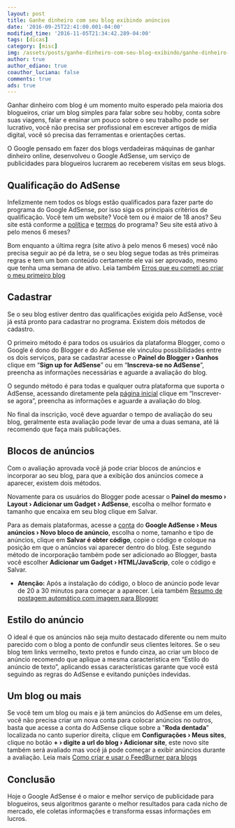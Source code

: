 ```yaml
---
layout: post
title: Ganhe dinheiro com seu blog exibindo anúncios
date: '2016-09-25T22:41:00.001-04:00'
modified_time: '2016-11-05T21:34:42.289-04:00'
tags: [dicas]
category: [misc]
img: /assets/posts/ganhe-dinheiro-com-seu-blog-exibindo/ganhe-dinheiro-com-seu-blog-exibindo.jpg
author: true
author_ediano: true
coauthor_luciana: false
comments: true
ads: true
---
```


Ganhar dinheiro com blog é um momento muito esperado pela maioria dos blogueiros, criar um blog simples para falar sobre seu hobby, conta sobre suas viagens, falar e ensinar um pouco sobre o seu trabalho pode ser lucrativo, você não precisa ser profissional em escrever artigos de mídia digital, você só precisa das ferramentas e orientações certas.

O Google pensado em fazer dos blogs verdadeiras máquinas de ganhar dinheiro online, desenvolveu o Google AdSense, um serviço de publicidades para blogueiros lucrarem ao receberem visitas em seus blogs.

## Qualificação do AdSense
Infelizmente nem todos os blogs estão qualificados para fazer parte do programa do Google AdSense, por isso siga os principais critérios de qualificação. Você tem um website? Você tem ou é maior de 18 anos? Seu site está conforme a <a href="https://support.google.com/adsense/answer/48182"  target="_blank" class="external-link" rel="nofollow">política</a> e <a href="https://www.google.com/adsense/localized-terms?hl=pt_BR" target="_blank" class="external-link" rel="nofollow">termos</a> do programa? Seu site está ativo à pelo menos 6 meses?

Bom enquanto a última regra (site ativo à pelo menos 6 meses) você não precisa seguir ao pé da letra, se o seu blog segue todas as três primeiras regras e tem um bom conteúdo certamente ele vai ser aprovado, mesmo que tenha uma semana de ativo. Leia também <a href="http://www.insideblock.com/posts/erros-que-eu-cometi-ao-criar-o-meu.html" target="_blank">Erros que eu cometi ao criar o meu primeiro blog</a>

## Cadastrar
Se o seu blog estiver dentro das qualificações exigida pelo AdSense, você já está pronto para cadastrar no programa. Existem dois métodos de cadastro.

O primeiro método é para todos os usuários da plataforma Blogger, como o Google é dono do Blogger e do AdSense ele vinculou possibilidades entre os dois serviços, para se cadastrar acesse o **Painel do Blogger › Ganhos** clique em “**Sign up for AdSense**” ou em “**Inscreva-se no AdSense**”, preencha as informações necessárias e aguarde a avaliação do blog.

O segundo método é para todas e qualquer outra plataforma que suporta o AdSense, acessando diretamente pela <a href="http://www.google.com/adsense" target="_blank" class="external-link" rel="nofollow">página inicial</a> clique em “Inscrever-se agora”, preencha as informações e aguarde a avaliação do blog.

No final da inscrição, você deve aguardar o tempo de avaliação do seu blog, geralmente esta avaliação pode levar de uma a duas semana, até lá recomendo que faça mais publicações.

## Blocos de anúncios
Com o avaliação aprovada você já pode criar blocos de anúncios e incorporar ao seu blog, para que a exibição dos anúncios comece a aparecer, existem dois métodos.

Novamente para os usuários do Blogger pode acessar o **Painel do mesmo › Layout › Adicionar um Gadget › AdSense**, escolha o melhor formato e tamanho que encaixa em seu blog clique em Salvar.

Para as demais plataformas, acesse a <a href="http://www.google.com/adsense" target="_blank" class="external-link" rel="nofollow">conta</a> do **Google AdSense › Meus anúncios › Novo bloco de anúncio**, escolha o nome, tamanho e tipo de anúncios, clique em **Salvar é obter código**, copie o código e coloque na posição em que o anúncios vai aparecer dentro do blog. Este segundo método de incorporação também pode ser adicionado ao Blogger, basta você escolher **Adicionar um Gadget › HTML/JavaScrip**, cole o código e Salvar.

* **Atenção:** Após a instalação do código, o bloco de anúncio pode levar de 20 a 30 minutos para começar a aparecer. Leia também <a href="http://www.insideblock.com/posts/resumo-de-postagem-automatico-com.html" target="_blank">Resumo de postagem automático com imagem para Blogger</a>

## Estilo do anúncio
O ideal é que os anúncios não seja muito destacado diferente ou nem muito parecido com o blog a ponto de confundir seus clientes leitores. Se o seu blog tem links vermelho, texto pretos e fundo cinza, ao criar um bloco de anúncio recomendo que aplique a mesma característica em “Estilo do anúncio de texto”, aplicando essas características garante que você está seguindo as regras do AdSense e evitando punições indevidas.

## Um blog ou mais
Se você tem um blog ou mais e já tem anúncios do AdSense em um deles, você não precisa criar um nova conta para colocar anúncios no outros, basta que acesse a conta do AdSense clique sobre a "**Roda dentada**" localizada no canto superior direita, clique em **Configurações › Meus sites**, clique no botão **+ › digite a url do blog › Adicionar site**, este novo site também será avaliado mas você já pode começar a exibir anúncios durante a avaliação. Leia mais <a href="http://www.insideblock.com/posts/como-criar-e-usar-o-feedburner-para.html" target="_blank">Como criar e usar o FeedBurner para blogs</a>

## Conclusão
Hoje o Google AdSense é o maior e melhor serviço de publicidade para blogueiros, seus algoritmos garante o melhor resultados para cada nicho de mercado, ele coletas informações e transforma essas informações em lucros.